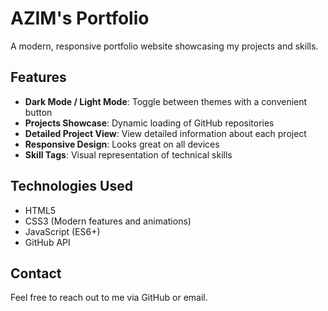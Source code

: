 # AZIM's Portfolio

A modern, responsive portfolio website showcasing my projects and skills.

## Features

- **Dark Mode / Light Mode**: Toggle between themes with a convenient button
- **Projects Showcase**: Dynamic loading of GitHub repositories
- **Detailed Project View**: View detailed information about each project
- **Responsive Design**: Looks great on all devices
- **Skill Tags**: Visual representation of technical skills

## Technologies Used

- HTML5
- CSS3 (Modern features and animations)
- JavaScript (ES6+)
- GitHub API

## Contact

Feel free to reach out to me via GitHub or email.
